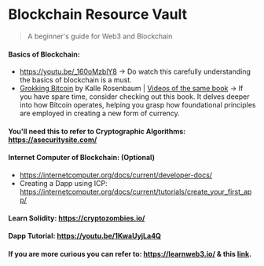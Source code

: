 # Blockchain Resource Vault
> A beginner's guide for Web3 and Blockchain

#### Basics of Blockchain:
- https://youtu.be/_160oMzblY8 -> Do watch this carefully understanding the basics of blockchain is a must.
- [Grokking Bitcoin](https://rosenbaum.se/book/grokking-bitcoin.html) by Kalle Rosenbaum | [Videos of the same book](https://www.youtube.com/playlist?list=PLdW8AKJtqW7u7JKzkiXsDxNFlOrmjGwDJ) -> If you have spare time, consider checking out this book. It delves deeper into how Bitcoin operates, helping you grasp how foundational principles are employed in creating a new form of currency.

#### You'll need this to refer to Cryptographic Algorithms: https://asecuritysite.com/

#### Internet Computer of Blockchain: (Optional)
- https://internetcomputer.org/docs/current/developer-docs/
- Creating a Dapp using ICP: https://internetcomputer.org/docs/current/tutorials/create_your_first_app/

#### Learn Solidity: https://cryptozombies.io/

#### Dapp Tutorial: https://youtu.be/1KwaUyjLa4Q 

#### If you are more curious you can refer to: https://learnweb3.io/ & this [link](https://blog.ankur.codes/journeysob#:~:text=with%20our%20peers.-,Resources,-These%20resources%20will).
